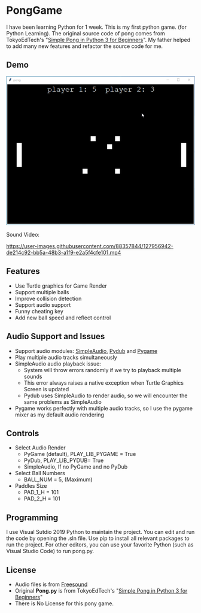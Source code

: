 # PongGame
I have been learning Python for 1 week. This is my first python game. (for Python Learning).
The original source code of pong comes from TokyoEdTech's "[Simple Pong in Python 3 for Beginners](http://christianthompson.com/sites/default/files/Pong/pong.py)".
My father helped to add many new features and refactor the source code for me. 

## Demo
![Pong Demo](/demo/pong.gif?raw=true "Pong Demo")

Sound Video:

https://user-images.githubusercontent.com/88357844/127956942-de214c92-bb5a-48b3-a1f9-e2a5f4cfe101.mp4

## Features

- Use Turtle graphics for Game Render
- Support multiple balls
- Improve collision detection
- Support audio support
- Funny cheating key
- Add new ball speed and reflect control

## Audio Support and Issues

- Support audio modules: [SimpleAudio](https://github.com/hamiltron/py-simple-audio), [Pydub](https://github.com/jiaaro/pydub) and [Pygame](https://github.com/pygame/pygame)
- Play multiple audio tracks simultaneously
- SimpleAudio audio playback issue:
  - System will throw errors randomly if we try to playback multiple sounds
  - This error always raises a native exception when Turtle Graphics Screen is updated
  - Pydub uses SimpleAudio to render audio, so we will encounter the same problems as SimpleAudio
- Pygame works perfectly with multiple audio tracks, so I use the pygame mixer as my default audio rendering 

## Controls

- Select Audio Render
  - PyGame (default), PLAY_LIB_PYGAME = True
  - PyDub, PLAY_LIB_PYDUB= True
  - SimpleAudio, If no PyGame and no PyDub
- Select Ball Numbers
  - BALL_NUM = 5, (Maximum)
- Paddles Size
  - PAD_1_H = 101
  - PAD_2_H = 101

## Programming
I use Visual Sutdio 2019 Python to maintain the project. You can edit and run the code by opening the .sln file.
Use pip to install all relevant packages to run the project.
For other editors, you can use your favorite Python (such as Visual Studio Code) to run pong.py. 

## License

- Audio files is from [Freesound](https://freesound.org)
- Original **Pong.py** is from TokyoEdTech's "[Simple Pong in Python 3 for Beginners](http://christianthompson.com/sites/default/files/Pong/pong.py)"
- There is No License for this pony game.



